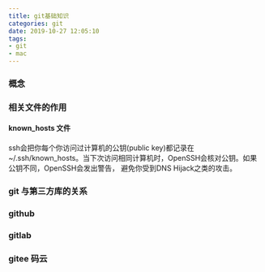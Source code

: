 ```yaml
---
title: git基础知识
categories: git
date: 2019-10-27 12:05:10
tags:
- git
- mac
---
```



### 概念

### 相关文件的作用

#### known_hosts 文件

ssh会把你每个你访问过计算机的公钥(public key)都记录在~/.ssh/known_hosts。当下次访问相同计算机时，OpenSSH会核对公钥。如果公钥不同，OpenSSH会发出警告， 避免你受到DNS Hijack之类的攻击。


### git 与第三方库的关系

### github

### gitlab

### gitee 码云